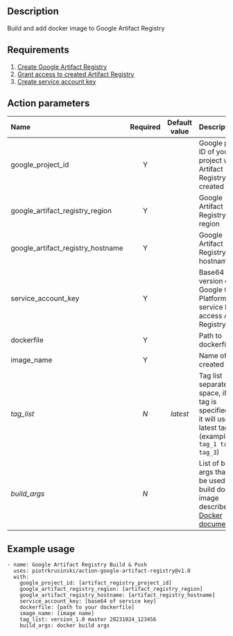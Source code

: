 ## Description
Build and add docker image to Google Artifact Registry

## Requirements
1. [Create Google Artifact Registry](https://cloud.google.com/artifact-registry/docs/repositories/create-repos)
2. [Grant access to created Artifact Registry](https://cloud.google.com/artifact-registry/docs/access-control#grant)
3. [Create service account key](https://developers.google.com/workspace/guides/create-credentials#:~:text=your%20service%20account%3A-,In%20the%20Google%20Cloud%20console%2C%20go%20to%20Menu%20menu,IAM%20%26%20Admin%20%3E%20Service%20Accounts.&text=Select%20your%20service%20account.,Add%20key%20%3E%20Create%20new%20key.)

## Action parameters
Name                              | Required  | Default value | Description
:---------------------------------|:---------:|:-------------:|:-----------
google_project_id                 | Y         |               | Google project ID of your project where Artifact Registry is created
google_artifact_registry_region   | Y         |               | Google Artifact Registry region
google_artifact_registry_hostname | Y         |               | Google Artifact Registry hostname
service_account_key               | Y         |               | Base64 version of Google Cloud Platform service key to access Artifact Registry
dockerfile                        | Y         |               | Path to dockerfile
image_name                        | Y         |               | Name of created image
*tag_list*                        | *N*       | *latest*      | Tag list separated by space, if no tag is specified then it will use latest tag (example: `tag_1 tag_2 tag_3`)
*build_args*                      | *N*       |               | List of build args that will be used to build docker image described at [Docker documentation](https://docs.docker.com/build/guide/build-args/)

## Example usage
```
- name: Google Artifact Registry Build & Push
  uses: piotrkrusinski/action-google-artifact-registry@v1.0
  with:
    google_project_id: [artifact_registry_project_id]
    google_artifact_registry_region: [artifact_registry_region]
    google_artifact_registry_hostname: [artifact_registry_hostname]
    service_account_key: [base64 of service key]
    dockerfile: [path to your dockerfile]
    image_name: [image name]
    tag_list: version_1.0 master 20231024_123456
    build_args: docker build args
```